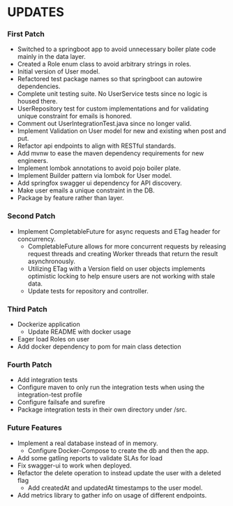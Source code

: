 # UPDATES

### First Patch
- Switched to a springboot app to avoid unnecessary boiler plate code mainly in the data layer.
- Created a Role enum class to avoid arbitrary strings in roles.
- Initial version of User model.
- Refactored test package names so that springboot can autowire dependencies.
- Complete unit testing suite. No UserService tests since no logic is housed there.
- UserRepository test for custom implementations and for validating unique constraint for emails is honored.
- Comment out UserIntegrationTest.java since no longer valid.
- Implement Validation on User model for new and existing when post and put.
- Refactor api endpoints to align with RESTful standards.
- Add mvnw to ease the maven dependency requirements for new engineers.
- Implement lombok annotations to avoid pojo boiler plate.
- Implement Builder pattern via lombok for User model.
- Add springfox swagger ui dependency for API discovery.
- Make user emails a unique constraint in the DB.
- Package by feature rather than layer.

### Second Patch
- Implement CompletableFuture for async requests and ETag header for concurrency.
  -  CompletableFuture allows for more concurrent requests by releasing request threads and creating Worker threads that return the result asynchronously.
  -  Utilizing ETag with a Version field on user objects implements optimistic locking to help ensure users are not working with stale data.
  -  Update tests for repository and controller.

### Third Patch
- Dockerize application
  - Update README with docker usage
- Eager load Roles on user
- Add docker dependency to pom for main class detection

### Fourth Patch
- Add integration tests
- Configure maven to only run the integration tests when using the integration-test profile
- Configure failsafe and surefire
- Package integration tests in their own directory under /src.

### Future Features
- Implement a real database instead of in memory.
  - Configure Docker-Compose to create the db and then the app.
- Add some gatling reports to validate SLAs for load
- Fix swagger-ui to work when deployed.
- Refactor the delete operation to instead update the user with a deleted flag
  - Add createdAt and updatedAt timestamps to the user model.
- Add metrics library to gather info on usage of different endpoints.